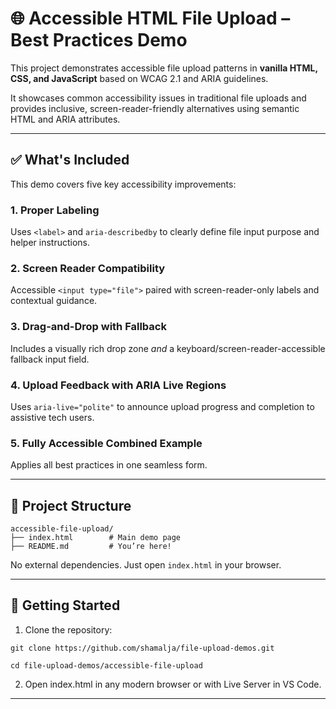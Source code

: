 # 🌐 Accessible HTML File Upload – Best Practices Demo

This project demonstrates accessible file upload patterns in **vanilla HTML, CSS, and JavaScript** based on WCAG 2.1 and ARIA guidelines.

It showcases common accessibility issues in traditional file uploads and provides inclusive, screen-reader-friendly alternatives using semantic HTML and ARIA attributes.

---

## ✅ What's Included

This demo covers five key accessibility improvements:

### 1. **Proper Labeling**
Uses `<label>` and `aria-describedby` to clearly define file input purpose and helper instructions.

### 2. **Screen Reader Compatibility**
Accessible `<input type="file">` paired with screen-reader-only labels and contextual guidance.

### 3. **Drag-and-Drop with Fallback**
Includes a visually rich drop zone *and* a keyboard/screen-reader-accessible fallback input field.

### 4. **Upload Feedback with ARIA Live Regions**
Uses `aria-live="polite"` to announce upload progress and completion to assistive tech users.

### 5. **Fully Accessible Combined Example**
Applies all best practices in one seamless form.

---

## 📁 Project Structure

```
accessible-file-upload/
├── index.html        # Main demo page
├── README.md         # You’re here!
```

No external dependencies. Just open `index.html` in your browser.

---

## 🚀 Getting Started

1. Clone the repository:

`git clone https://github.com/shamalja/file-upload-demos.git`

`cd file-upload-demos/accessible-file-upload`

2.	Open index.html in any modern browser or with Live Server in VS Code.

---


